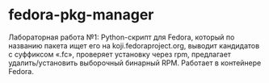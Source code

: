 # fedora-pkg-manager
Лабораторная работа №1: Python-скрипт для Fedora, который по названию пакета ищет его на koji.fedoraproject.org, выводит кандидатов с суффиксом «.fc», проверяет установку через rpm, предлагает удалить/установить выборочный бинарный RPM. Работает в контейнере Fedora.
